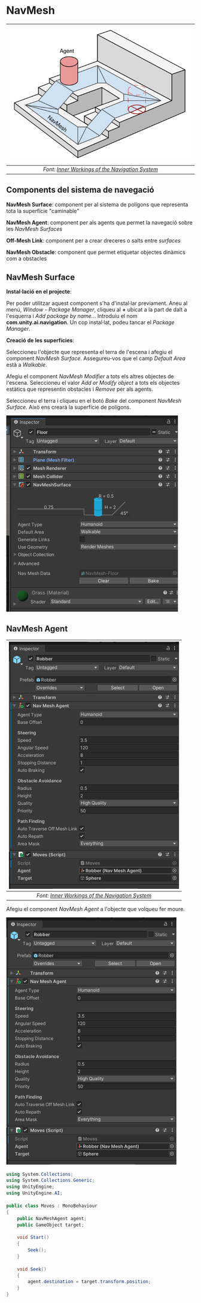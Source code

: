 # NavMesh 

|![](figures/NavMesh.svg)|
|:--:| 
| *Font: [Inner Workings of the Navigation System](https://docs.unity3d.com/Packages/com.unity.ai.navigation@1.1/manual/NavInnerWorkings.html)* |

## Components del sistema de navegació

**NavMesh Surface**: component per al sistema de polígons que representa tota la superfície "caminable"

**NavMesh Agent**: component per als agents que permet la navegació sobre les *NavMesh Surfaces*

**Off-Mesh Link**: component per a crear dreceres o salts entre *surfaces*

**NavMesh Obstacle**: component que permet etiquetar objectes dinàmics com a obstacles

## NavMesh Surface

**Instal·lació en el projecte**:

Per poder utilitzar aquest component s'ha d'instal·lar previament. Aneu al menú, *Window - Package Manager*, cliqueu al **+** ubicat a la part de dalt a l'esquerra i *Add package by name..*. Introduiu el nom **com.unity.ai.navigation**. Un cop instal·lat, podeu tancar el *Package Manager*.

**Creació de les superfícies**:

Seleccioneu l'objecte que representa el terra de l'escena i afegiu el component *NavMesh Surface*. Assegureu-vos que el camp *Default Area* està a *Walkable*.

Afegiu el component *NavMesh Modifier* a tots els altres objectes de l'escena. Seleccioneu el valor *Add or Modify object* a tots els objectes estàtics que representin obstacles i *Remove* per als agents.

Seleccioneu el terra i cliqueu en el botó *Bake* del component *NavMesh Surface*. Això ens crearà la superfície de polígons.

![](figures/NavMeshSurface.png)

## NavMesh Agent

|![](figures/NavMeshAgent.png)|
|:--:| 
| *Font: [Inner Workings of the Navigation System](https://docs.unity3d.com/Packages/com.unity.ai.navigation@1.1/manual/NavInnerWorkings.html)* |

Afegiu el component *NavMesh Agent* a l'objecte que volqueu fer moure.

![](figures/NavMeshAgent.png)



```C#
using System.Collections;
using System.Collections.Generic;
using UnityEngine;
using UnityEngine.AI;

public class Moves : MonoBehaviour
{
    public NavMeshAgent agent;
    public GameObject target;

    void Start()
    {
        Seek();        
    }

    void Seek()
    {
        agent.destination = target.transform.position; 
    }
}
```

